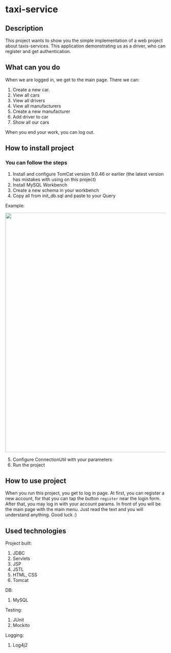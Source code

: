 # taxi-service
## Description
This project wants to show you the simple implementation of a web project about taxis-services. This application demonstrating us as a driver, who can register and get authentication. 
## What can you do
When we are logged in, we get to the main page. There we can: 
1. Create a new car.
2. View all cars
3. View all drivers
4. View all manufacturers
5. Create a new manufacturer
6. Add driver to car
7. Show all our cars

When you end your work, you can log out.
## How to install project
### You can follow the steps
1. Install and configure TomCat version 9.0.46 or earlier (the latest version has mistakes with using on this project)
2. Install MySQL Workbench
3. Create a new schema in your workbench
4. Copy all from init_db.sql and paste to your Query

Example:

<img src="http://joxi.net/Dr8Y1B8TMGaazm.jpg" width="750">

5. Configure ConnectionUtil with your parameters
6. Run the project
## How to use project
When you run this project, you get to log in page.
At first, you can register a new account, for that you can tap the button ``` register ``` near the login form. After that, you may log in with your account params. In front of you will be the main page with the main menu. Just read the text and you will understand anything.
Good luck :)
## Used technologies
Project built:
1. JDBC
2. Servlets
3. JSP
4. JSTL
5. HTML, CSS
6. Tomcat

DB:
1. MySQL

Testing:
1. JUnit
2. Mockito

Logging:

1. Log4j2
